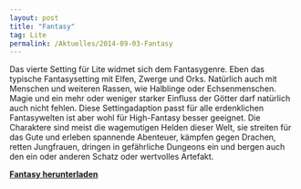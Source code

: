 ```yaml
---
layout: post
title: "Fantasy"
tag: Lite
permalink: /Aktuelles/2014-09-03-Fantasy
---
```


Das vierte Setting für Lite widmet sich dem Fantasygenre. Eben das typische Fantasysetting mit Elfen, Zwerge und Orks. Natürlich auch mit Menschen und weiteren Rassen, wie Halblinge oder Echsenmenschen. Magie und ein mehr oder weniger starker Einfluss der Götter darf natürlich auch nicht fehlen. Diese Settingadaption passt für alle erdenklichen Fantasywelten ist aber wohl für High-Fantasy besser geeignet. Die Charaktere sind meist die wagemutigen Helden dieser Welt, sie streiten für das Gute und erleben spannende Abenteuer, kämpfen gegen Drachen, retten Jungfrauen, dringen in gefährliche Dungeons ein und bergen auch den ein oder anderen Schatz oder wertvolles Artefakt.

**[Fantasy herunterladen](https://lite.jcgames.de/Settings/Fantasy/)**
